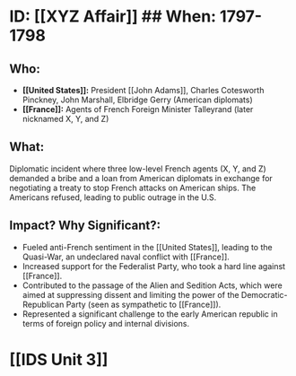 # ID: [[XYZ Affair]] ## When: 1797-1798
## Who: 
* **[[United States]]:** President [[John Adams]], Charles Cotesworth Pinckney, John Marshall, Elbridge Gerry (American diplomats)
* **[[France]]:**  Agents of French Foreign Minister Talleyrand (later nicknamed X, Y, and Z)

## What: 
Diplomatic incident where three low-level French agents (X, Y, and Z) demanded a bribe and a loan from American diplomats in exchange for negotiating a treaty to stop French attacks on American ships.  The Americans refused, leading to public outrage in the U.S.

## Impact? Why Significant?: 
* Fueled anti-French sentiment in the [[United States]], leading to the Quasi-War, an undeclared naval conflict with [[France]]. 
* Increased support for the Federalist Party, who took a hard line against [[France]].
* Contributed to the passage of the Alien and Sedition Acts, which were aimed at suppressing dissent and limiting the power of the Democratic-Republican Party (seen as sympathetic to [[France]]).
* Represented a significant challenge to the early American republic in terms of foreign policy and internal divisions. 

# [[IDS Unit 3]]